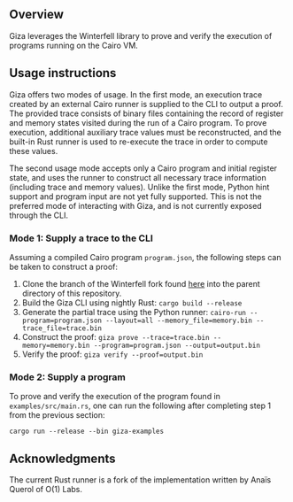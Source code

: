 ## Overview

Giza leverages the Winterfell library to prove and verify the execution of programs running on the Cairo VM.

## Usage instructions

Giza offers two modes of usage. In the first mode, an execution trace created by an external Cairo runner is supplied to the CLI to output a proof. The provided trace consists of binary files containing the record of register and memory states visited during the run of a Cairo program. To prove execution, additional auxiliary trace values must be reconstructed, and the built-in Rust runner is used to re-execute the trace in order to compute these values.

The second usage mode accepts only a Cairo program and initial register state, and uses the runner to construct all necessary trace information (including trace and memory values). Unlike the first mode, Python hint support and program input are not yet fully supported. This is not the preferred mode of interacting with Giza, and is not currently exposed through the CLI.

### Mode 1: Supply a trace to the CLI

Assuming a compiled Cairo program `program.json`, the following steps can be taken to construct a proof:

1. Clone the branch of the Winterfell fork found [here](https://github.com/maxgillett/winterfell/tree/f745f44ec72db4924839aea33c08eebab4a51e5c) into the parent directory of this repository.
2. Build the Giza CLI using nightly Rust: `cargo build --release`
3. Generate the partial trace using the Python runner: `cairo-run --program=program.json --layout=all --memory_file=memory.bin --trace_file=trace.bin`
4. Construct the proof: `giza prove --trace=trace.bin --memory=memory.bin --program=program.json --output=output.bin`
5. Verify the proof: `giza verify --proof=output.bin`

### Mode 2: Supply a program

To prove and verify the execution of the program found in `examples/src/main.rs`, one can run the following after completing step 1 from the previous section:

`cargo run --release --bin giza-examples`

## Acknowledgments

The current Rust runner is a fork of the implementation written by Anaïs Querol of O(1) Labs.
